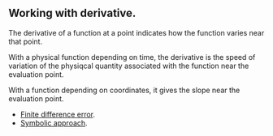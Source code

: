 ## Working with derivative.

The derivative of a function at a point indicates how the function varies near that point.

With a physical function depending on time, the derivative is the speed of variation of the physiqcal quantity associated with the function near the evaluation point.

With a function depending on coordinates, it gives the slope near the evaluation point.

- [Finite difference error](err_der_geo.py).
- [Symbolic approach](der_sympy.py).
